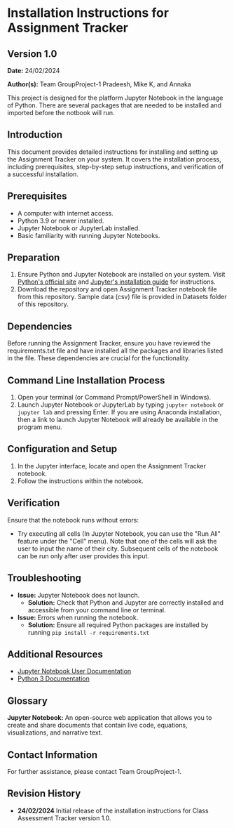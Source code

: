 # Installation Instructions for Assignment Tracker
## Version 1.0 
**Date:** 24/02/2024

**Author(s):**
Team GroupProject-1
Pradeesh, Mike K, and Annaka

This project is designed for the platform Jupyter Notebook in the language of Python. 
There are several packages that are needed to be installed and imported before the notbook will run.

## Introduction
This document provides detailed instructions for installing and setting up the Assignment Tracker
on your system. It covers the installation process, including prerequisites, step-by-step setup instructions, 
and verification of a successful installation. 

## Prerequisites
- A computer with internet access.
- Python 3.9 or newer installed.
- Jupyter Notebook or JupyterLab installed.
- Basic familiarity with running Jupyter Notebooks.

## Preparation
1. Ensure Python and Jupyter Notebook are installed on your system. Visit [Python's official site](https://www.python.org/downloads/) 
and [Jupyter's installation guide](https://jupyter.org/install) for instructions.
2. Download the repository and open Assignment Tracker notebook file from this repository. Sample data (csv) file is provided in Datasets folder of this repository. 

## Dependencies
Before running the Assignment Tracker, ensure you have reviewed the requirements.txt file and have installed all the packages and libraries listed in the file. These dependencies are crucial for the functionality.

## Command Line Installation Process
1. Open your terminal (or Command Prompt/PowerShell in Windows).
2. Launch Jupyter Notebook or JupyterLab by typing `jupyter notebook` or `jupyter lab` and pressing Enter. If you are using Anaconda installation, then a link to launch Jupyter Notebook will already be available in the program menu.

## Configuration and Setup
1. In the Jupyter interface, locate and open the Assignment Tracker notebook.
2. Follow the instructions within the notebook.

## Verification
Ensure that the notebook runs without errors:
- Try executing all cells (In Jupyter Notebook, you can use the "Run All" feature under the "Cell" menu). Note that one of the cells will ask the user to input the name of their city. Subsequent cells of the notebook can be run only after user provides this input.

## Troubleshooting
- **Issue:** Jupyter Notebook does not launch.
  - **Solution:** Check that Python and Jupyter are correctly installed and accessible from your command line or terminal.
- **Issue:** Errors when running the notebook.
  - **Solution:** Ensure all required Python packages are installed by running `pip install -r requirements.txt` 

## Additional Resources
- [Jupyter Notebook User Documentation](https://jupyter-notebook.readthedocs.io/en/stable/)
- [Python 3 Documentation](https://docs.python.org/3/)

## Glossary
**Jupyter Notebook:** An open-source web application that allows you to create and share documents 
that contain live code, equations, visualizations, and narrative text.

## Contact Information
For further assistance, please contact Team GroupProject-1.

## Revision History
- **24/02/2024** Initial release of the installation instructions for Class Assessment Tracker version 1.0.
